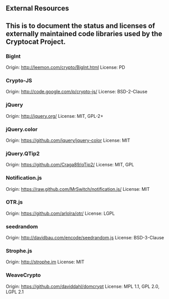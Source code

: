 ## External Resources
This is to document the status and licenses of externally maintained code libraries used by the Cryptocat Project.
--

### BigInt
Origin: http://leemon.com/crypto/BigInt.html
License: PD

### Crypto-JS
Origin: http://code.google.com/p/crypto-js/
License: BSD-2-Clause

### jQuery
Origin: http://jquery.org/
License: MIT, GPL-2+

### jQuery.color
Origin: https://github.com/jquery/jquery-color
License: MIT

### jQuery.QTip2
Origin: https://github.com/Craga89/qTip2/
License: MIT, GPL

### Notification.js
Origin: https://raw.github.com/MrSwitch/notification.js/
License: MIT

### OTR.js
Origin: https://github.com/arlolra/otr/
License: LGPL

### seedrandom
Origin: http://davidbau.com/encode/seedrandom.js
License: BSD-3-Clause

### Strophe.js
Origin: http://strophe.im
License: MIT

### WeaveCrypto
Origin: https://github.com/daviddahl/domcrypt
License: MPL 1.1, GPL 2.0, LGPL 2.1
